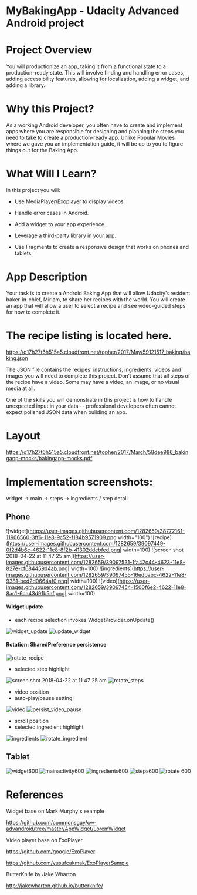 # MyBakingApp - Udacity Advanced Android project

# Project Overview
You will productionize an app, taking it from a functional state to a production-ready state. This will involve finding and handling error cases, adding accessibility features, allowing for localization, adding a widget, and adding a library.

# Why this Project?
As a working Android developer, you often have to create and implement apps where you are responsible for designing and planning the steps you need to take to create a production-ready app. Unlike Popular Movies where we gave you an implementation guide, it will be up to you to figure things out for the Baking App.

# What Will I Learn?
In this project you will:

- Use MediaPlayer/Exoplayer to display videos.

- Handle error cases in Android.

- Add a widget to your app experience.

- Leverage a third-party library in your app.

- Use Fragments to create a responsive design that works on phones and tablets.

# App Description
Your task is to create a Android Baking App that will allow Udacity’s resident baker-in-chief, Miriam, to share her recipes with the world. You will create an app that will allow a user to select a recipe and see video-guided steps for how to complete it.

# The recipe listing is located here.
https://d17h27t6h515a5.cloudfront.net/topher/2017/May/59121517_baking/baking.json

The JSON file contains the recipes' instructions, ingredients, videos and images you will need to complete this project. Don’t assume that all steps of the recipe have a video. Some may have a video, an image, or no visual media at all.

One of the skills you will demonstrate in this project is how to handle unexpected input in your data -- professional developers often cannot expect polished JSON data when building an app.

# Layout 
https://d17h27t6h515a5.cloudfront.net/topher/2017/March/58dee986_bakingapp-mocks/bakingapp-mocks.pdf

# Implementation screenshots: 
widget -> main -> steps -> ingredients / step detail

## Phone

![widget](https://user-images.githubusercontent.com/1282659/38772161-11906560-3ff6-11e8-9c52-f184b9571909.png width="100")
![recipe](https://user-images.githubusercontent.com/1282659/39097449-0f2d4b6c-4622-11e8-8f2b-41302ddcbfed.png| width=100)
![screen shot 2018-04-22 at 11 47 25 am](https://user-images.githubusercontent.com/1282659/39097531-1fa42c44-4623-11e8-827e-cf684459d4ab.png| width=100)
![ingredients](https://user-images.githubusercontent.com/1282659/39097455-16edbabc-4622-11e8-9381-bed2d0664af0.png| width=100)
![video](https://user-images.githubusercontent.com/1282659/39097454-1500f6e2-4622-11e8-8ac1-6ca43d91b5af.png| width=100)

#### Widget update
- each recipe selection invokes WidgetProvider.onUpdate()

![widget_update](https://user-images.githubusercontent.com/1282659/39097639-bdbb1dba-4624-11e8-9b49-b2d44f048f74.png)
![update_widget](https://user-images.githubusercontent.com/1282659/39097527-1acdcfc2-4623-11e8-8280-09fe8001d5ea.png)

#### Rotation: SharedPreference persistence 
![rotate_recipe](https://user-images.githubusercontent.com/1282659/39097529-1c5a7c6e-4623-11e8-8a40-0087555ae128.png)

- selected step highlight

![screen shot 2018-04-22 at 11 47 25 am](https://user-images.githubusercontent.com/1282659/39097531-1fa42c44-4623-11e8-827e-cf684459d4ab.png)
![rotate_steps](https://user-images.githubusercontent.com/1282659/39097530-1dfafbca-4623-11e8-96f7-55fd67f61ede.png)

- video position 
- auto-play/pause setting

![video](https://user-images.githubusercontent.com/1282659/39097454-1500f6e2-4622-11e8-8ac1-6ca43d91b5af.png)
![persist_video_pause](https://user-images.githubusercontent.com/1282659/39097456-18ce3dd4-4622-11e8-99c6-412421ab8bea.png)

- scroll position 
- selected ingredient highlight

![ingredients](https://user-images.githubusercontent.com/1282659/39097455-16edbabc-4622-11e8-9381-bed2d0664af0.png)
![rotate_ingredient](https://user-images.githubusercontent.com/1282659/39097458-1ab0e138-4622-11e8-96bf-57438fab776b.png)

## Tablet
![widget600](https://user-images.githubusercontent.com/1282659/38772205-d6d48f04-3ff6-11e8-8f46-1ab9daee555d.png)
![mainactivity600](https://user-images.githubusercontent.com/1282659/38772169-2449b4ea-3ff6-11e8-932c-d59ec9251e3c.png)
![ingredients600](https://user-images.githubusercontent.com/1282659/38772168-243a3a9c-3ff6-11e8-8b31-8b6a37a01e04.png)
![steps600](https://user-images.githubusercontent.com/1282659/38772167-2429ecb4-3ff6-11e8-83ff-1db322fb2781.png)
![rotate 600](https://user-images.githubusercontent.com/1282659/38967981-223ba2d8-434f-11e8-86b8-b206510e4c47.png)

# References

Widget base on Mark Murphy's example

https://github.com/commonsguy/cw-advandroid/tree/master/AppWidget/LoremWidget
 
Video player base on ExoPlayer 

https://github.com/google/ExoPlayer 

https://github.com/yusufcakmak/ExoPlayerSample

ButterKnife by Jake Wharton

http://jakewharton.github.io/butterknife/
